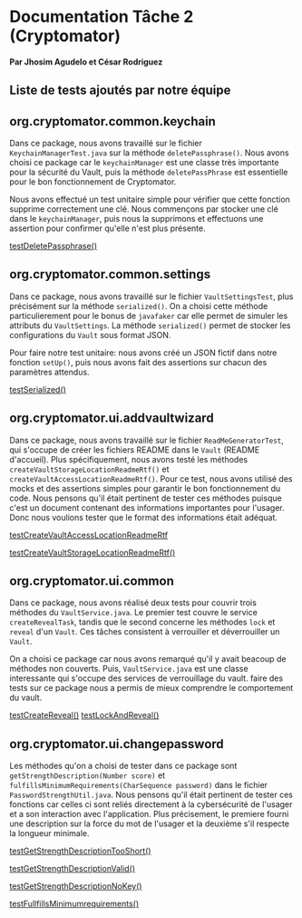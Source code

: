# Documentation Tâche 2 (Cryptomator)

#### Par Jhosim Agudelo et César Rodriguez

## Liste de tests ajoutés par notre équipe
## org.cryptomator.common.keychain

Dans ce package, nous avons travaillé sur le fichier `KeychainManagerTest.java` sur la méthode `deletePassphrase()`. 
Nous avons choisi ce package car le `keychainManager` est une classe très importante pour la sécurité du Vault, puis la méthode `deletePassPhrase` est essentielle pour le bon fonctionnement de Cryptomator.

Nous avons effectué un test unitaire simple pour vérifier que cette fonction supprime correctement une clé. Nous commençons par stocker une clé dans le `keychainManager`, puis nous la supprimons et effectuons une assertion pour confirmer qu'elle n'est plus présente.

[testDeletePassphrase()](https://github.com/jupyter333/Cryptomator/blob/6b933fce646fd14ab7660912e7a3206f3419cc0d/src/test/java/org/cryptomator/common/keychain/KeychainManagerTest.java#L76)

## org.cryptomator.common.settings

Dans ce package, nous avons travaillé sur le fichier `VaultSettingsTest`, plus précisément sur la méthode `serialized()`. On a choisi cette méthode particulierement pour le bonus de `javafaker` car elle permet de simuler les attributs du `VaultSettings`.
La méthode `serialized()` permet de stocker les configurations du `Vault` sous format JSON.

Pour faire notre test unitaire: nous avons créé un JSON fictif dans notre fonction `setUp()`, puis nous avons fait des assertions sur chacun des paramètres attendus.

[testSerialized()](https://github.com/jupyter333/Cryptomator/blob/6b933fce646fd14ab7660912e7a3206f3419cc0d/src/test/java/org/cryptomator/common/settings/VaultSettingsTest.java#L78)

## org.cryptomator.ui.addvaultwizard

Dans ce package, nous avons travaillé sur le fichier `ReadMeGeneratorTest`, qui s'occupe de créer les fichiers README dans le `Vault` (README d'accueil). Plus spécifiquement, nous avons testé les méthodes `createVaultStorageLocationReadmeRtf()` et `createVaultAccessLocationReadmeRtf()`. Pour ce test, nous avons utilisé des mocks et des assertions simples pour garantir le bon fonctionnement du code.
Nous pensons qu'il était pertinent de tester ces méthodes puisque c'est un document contenant des informations importantes pour l'usager. Donc nous voulions tester que le format des informations était adéquat.

[testCreateVaultAccessLocationReadmeRtf](https://github.com/jupyter333/Cryptomator/blob/6b933fce646fd14ab7660912e7a3206f3419cc0d/src/test/java/org/cryptomator/ui/addvaultwizard/ReadMeGeneratorTest.java#L61)

[testCreateVaultStorageLocationReadmeRtf()](https://github.com/jupyter333/Cryptomator/blob/6b933fce646fd14ab7660912e7a3206f3419cc0d/src/test/java/org/cryptomator/ui/addvaultwizard/ReadMeGeneratorTest.java#L114)

## org.cryptomator.ui.common

Dans ce package, nous avons réalisé deux tests pour couvrir trois méthodes du `VaultService.java`. Le premier test couvre le service `createRevealTask`, tandis que le second concerne les méthodes `lock` et `reveal` d'un `Vault`. Ces tâches consistent à verrouiller et déverrouiller un `Vault`.

On a choisi ce package car nous avons remarqué qu'il y avait beacoup de méthodes non couverts. Puis, `VaultService.java` est une classe interessante qui s'occupe des services de verrouillage du vault.
faire des tests sur ce package nous a permis de mieux comprendre le comportement du vault.

[testCreateReveal()](https://github.com/jupyter333/Cryptomator/blob/6b933fce646fd14ab7660912e7a3206f3419cc0d/src/test/java/org/cryptomator/ui/common/VaultServiceTest.java#L54)
[testLockAndReveal()](https://github.com/jupyter333/Cryptomator/blob/6b933fce646fd14ab7660912e7a3206f3419cc0d/src/test/java/org/cryptomator/ui/common/VaultServiceTest.java#L66)

## org.cryptomator.ui.changepassword

Les méthodes qu'on a choisi de tester dans ce package sont `getStrengthDescription(Number score)` et `fulfillsMinimumRequirements(CharSequence password)` dans le fichier `PasswordStrengthUtil.java`.
Nous pensons qu'il était pertinent de tester ces fonctions car celles ci sont reliés directement à la cybersécurité de l'usager et a son interaction avec l'application. Plus précisement, le premiere fourni une description sur la force du mot de l'usager et la deuxième s'il respecte la longueur minimale.

[testGetStrengthDescriptionTooShort()](https://github.com/jupyter333/Cryptomator/blob/8be9e1d279152967adf9dbbf1fcf64e07eea1791/src/test/java/org/cryptomator/ui/changepassword/PasswordStrengthUtilTest.java#L37)

[testGetStrengthDescriptionValid()](https://github.com/jupyter333/Cryptomator/blob/8be9e1d279152967adf9dbbf1fcf64e07eea1791/src/test/java/org/cryptomator/ui/changepassword/PasswordStrengthUtilTest.java#L55)

[testGetStrengthDescriptionNoKey()](https://github.com/jupyter333/Cryptomator/blob/8be9e1d279152967adf9dbbf1fcf64e07eea1791/src/test/java/org/cryptomator/ui/changepassword/PasswordStrengthUtilTest.java#L73)

[testFullfillsMinimumrequirements()](https://github.com/jupyter333/Cryptomator/blob/8be9e1d279152967adf9dbbf1fcf64e07eea1791/src/test/java/org/cryptomator/ui/changepassword/PasswordStrengthUtilTest.java#L90)
